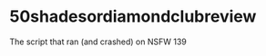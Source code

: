 50shadesordiamondclubreview
===========================

The script that ran (and crashed) on NSFW 139